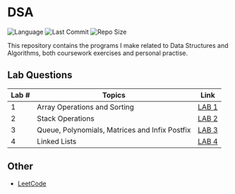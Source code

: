 # DSA
![Language](https://img.shields.io/badge/Language-C-blue)
![Last Commit](https://img.shields.io/github/last-commit/aditeya24/DSA)
![Repo Size](https://img.shields.io/github/repo-size/aditeya24/DSA)


This repository contains the programs I make related to Data Structures and Algorithms, both coursework exercises and personal practise.

## Lab Questions
| Lab # | Topics | Link |
| --- | --- | --- |
| 1 | Array Operations and Sorting | [LAB 1](Lab1) |
| 2 | Stack Operations | [LAB 2](Lab2) |
| 3 | Queue, Polynomials, Matrices and Infix Postfix | [LAB 3](Lab3) |
| 4 | Linked Lists | [LAB 4](Lab4) |

## Other
- [LeetCode](LeetCode)
